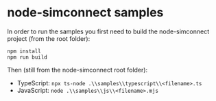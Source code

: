 # node-simconnect samples

In order to run the samples you first need to build the node-simconnect project (from the root folder):

```
npm install
npm run build
```

Then (still from the node-simconnect root folder):

-   TypeScript: `npx ts-node .\\samples\\typescript\\<filename>.ts`
-   JavaScript: `node .\\samples\\js\\<filename>.mjs`
